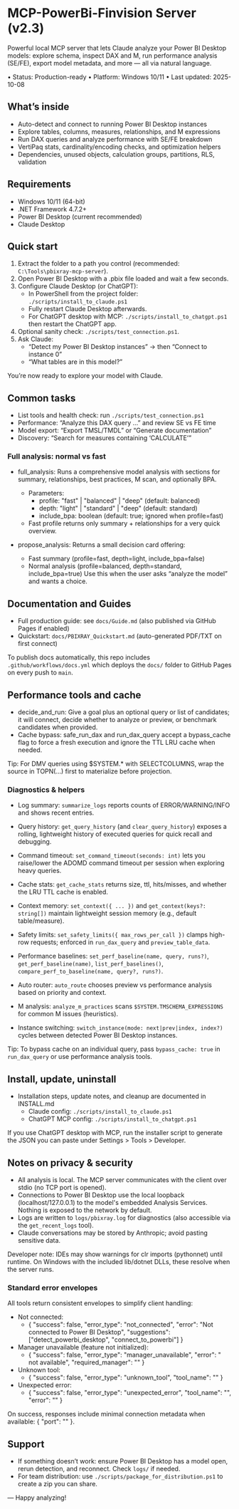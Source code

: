 # MCP-PowerBi-Finvision Server (v2.3)

Powerful local MCP server that lets Claude analyze your Power BI Desktop models: explore schema, inspect DAX and M, run performance analysis (SE/FE), export model metadata, and more — all via natural language.

• Status: Production-ready  • Platform: Windows 10/11  • Last updated: 2025-10-08

## What’s inside

- Auto-detect and connect to running Power BI Desktop instances
- Explore tables, columns, measures, relationships, and M expressions
- Run DAX queries and analyze performance with SE/FE breakdown
- VertiPaq stats, cardinality/encoding checks, and optimization helpers
- Dependencies, unused objects, calculation groups, partitions, RLS, validation

## Requirements

- Windows 10/11 (64-bit)
- .NET Framework 4.7.2+
- Power BI Desktop (current recommended)
- Claude Desktop

## Quick start

1) Extract the folder to a path you control (recommended: `C:\Tools\pbixray-mcp-server`).
2) Open Power BI Desktop with a .pbix file loaded and wait a few seconds.
3) Configure Claude Desktop (or ChatGPT):
	- In PowerShell from the project folder: `./scripts/install_to_claude.ps1`
	- Fully restart Claude Desktop afterwards.
	- For ChatGPT desktop with MCP: `./scripts/install_to_chatgpt.ps1` then restart the ChatGPT app.
4) Optional sanity check: `./scripts/test_connection.ps1`.
5) Ask Claude:
	- “Detect my Power BI Desktop instances” → then “Connect to instance 0”
	- “What tables are in this model?”

You’re now ready to explore your model with Claude.

## Common tasks

- List tools and health check: run `./scripts/test_connection.ps1`
- Performance: “Analyze this DAX query …” and review SE vs FE time
- Model export: “Export TMSL/TMDL” or “Generate documentation”
- Discovery: “Search for measures containing ‘CALCULATE’”

### Full analysis: normal vs fast

- full_analysis: Runs a comprehensive model analysis with sections for summary, relationships, best practices, M scan, and optionally BPA.
	- Parameters:
		- profile: "fast" | "balanced" | "deep" (default: balanced)
		- depth: "light" | "standard" | "deep" (default: standard)
		- include_bpa: boolean (default: true; ignored when profile=fast)
	- Fast profile returns only summary + relationships for a very quick overview.

- propose_analysis: Returns a small decision card offering:
	- Fast summary (profile=fast, depth=light, include_bpa=false)
	- Normal analysis (profile=balanced, depth=standard, include_bpa=true)
	Use this when the user asks “analyze the model” and wants a choice.

## Documentation and Guides

- Full production guide: see `docs/Guide.md` (also published via GitHub Pages if enabled)
- Quickstart: `docs/PBIXRAY_Quickstart.md` (auto-generated PDF/TXT on first connect)

To publish docs automatically, this repo includes `.github/workflows/docs.yml` which deploys the `docs/` folder to GitHub Pages on every push to `main`.

## Performance tools and cache

 
- decide_and_run: Give a goal plus an optional query or list of candidates; it will connect, decide whether to analyze or preview, or benchmark candidates when provided.
- Cache bypass: safe_run_dax and run_dax_query accept a bypass_cache flag to force a fresh execution and ignore the TTL LRU cache when needed.

Tip: For DMV queries using $SYSTEM.* with SELECTCOLUMNS, wrap the source in TOPN(...) first to materialize before projection.

### Diagnostics & helpers

- Log summary: `summarize_logs` reports counts of ERROR/WARNING/INFO and shows recent entries.
- Query history: `get_query_history` (and `clear_query_history`) exposes a rolling, lightweight history of executed queries for quick recall and debugging.
- Command timeout: `set_command_timeout(seconds: int)` lets you raise/lower the ADOMD command timeout per session when exploring heavy queries.
- Cache stats: `get_cache_stats` returns size, ttl, hits/misses, and whether the LRU TTL cache is enabled.
- Context memory: `set_context({ ... })` and `get_context(keys?: string[])` maintain lightweight session memory (e.g., default table/measure).
- Safety limits: `set_safety_limits({ max_rows_per_call })` clamps high-row requests; enforced in `run_dax_query` and `preview_table_data`.
 
- Performance baselines: `set_perf_baseline(name, query, runs?)`, `get_perf_baseline(name)`, `list_perf_baselines()`, `compare_perf_to_baseline(name, query?, runs?)`.
- Auto router: `auto_route` chooses preview vs performance analysis based on priority and context.
- M analysis: `analyze_m_practices` scans `$SYSTEM.TMSCHEMA_EXPRESSIONS` for common M issues (heuristics).
- Instance switching: `switch_instance(mode: next|prev|index, index?)` cycles between detected Power BI Desktop instances.

Tip: To bypass cache on an individual query, pass `bypass_cache: true` in `run_dax_query` or use performance analysis tools.

## Install, update, uninstall

- Installation steps, update notes, and cleanup are documented in INSTALL.md
	- Claude config: `./scripts/install_to_claude.ps1`
	- ChatGPT MCP config: `./scripts/install_to_chatgpt.ps1`

If you use ChatGPT desktop with MCP, run the installer script to generate the JSON you can paste under Settings > Tools > Developer.

## Notes on privacy & security

- All analysis is local. The MCP server communicates with the client over stdio (no TCP port is opened).
- Connections to Power BI Desktop use the local loopback (localhost/127.0.0.1) to the model's embedded Analysis Services. Nothing is exposed to the network by default.
- Logs are written to `logs/pbixray.log` for diagnostics (also accessible via the `get_recent_logs` tool).
- Claude conversations may be stored by Anthropic; avoid pasting sensitive data.

Developer note: IDEs may show warnings for clr imports (pythonnet) until runtime. On Windows with the included lib/dotnet DLLs, these resolve when the server runs.

### Standard error envelopes

All tools return consistent envelopes to simplify client handling:

- Not connected:
	- { "success": false, "error_type": "not_connected", "error": "Not connected to Power BI Desktop", "suggestions": ["detect_powerbi_desktop", "connect_to_powerbi"] }
- Manager unavailable (feature not initialized):
	- { "success": false, "error_type": "manager_unavailable", "error": "<manager> not available", "required_manager": "<manager>" }
- Unknown tool:
	- { "success": false, "error_type": "unknown_tool", "tool_name": "<name>" }
- Unexpected error:
	- { "success": false, "error_type": "unexpected_error", "tool_name": "<name>", "error": "<message>" }

On success, responses include minimal connection metadata when available: { "port": "<desktop-port>" }.

## Support

- If something doesn’t work: ensure Power BI Desktop has a model open, rerun detection, and reconnect. Check `logs/` if needed.
- For team distribution: use `./scripts/package_for_distribution.ps1` to create a zip you can share.

— Happy analyzing!
